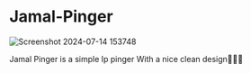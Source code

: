 # Jamal-Pinger
![Screenshot 2024-07-14 153748](https://github.com/user-attachments/assets/8ca9300e-1ef3-41cc-9512-fded7476b14f)

Jamal Pinger is a simple Ip pinger With a nice clean design🥵🥵🥵

